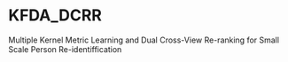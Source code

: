 # KFDA_DCRR
Multiple Kernel Metric Learning and Dual Cross-View Re-ranking for Small Scale Person Re-identiffication
